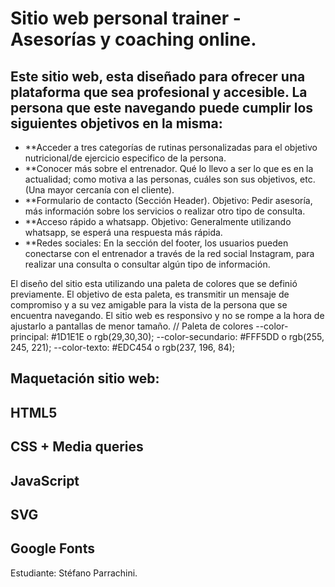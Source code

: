 # Sitio web personal trainer - Asesorías y coaching online.

## Este sitio web, esta diseñado para ofrecer una plataforma que sea profesional y accesible. La persona que este navegando puede cumplir los siguientes objetivos en la misma:

- **Acceder a tres categorías de rutinas personalizadas para el objetivo nutricional/de ejercicio especifico de la persona.
- **Conocer más sobre el entrenador. Qué lo llevo a ser lo que es en la actualidad; como motiva a las personas, cuáles son sus objetivos, etc. (Una mayor cercanía con el cliente).
- **Formulario de contacto (Sección Header). Objetivo: Pedir asesoría, más información sobre los servicios o realizar otro tipo de consulta.
- **Acceso rápido a whatsapp. Objetivo: Generalmente utilizando whatsapp, se esperá una respuesta más rápida. 
- **Redes sociales: En la sección del footer, los usuarios pueden conectarse con el entrenador a través de la red social Instagram, para realizar una consulta o consultar algún tipo de información.


El diseño del sitio esta utilizando una paleta de colores que se definió previamente. El objetivo de esta paleta, es transmitir un mensaje de compromiso y a su vez
amigable para la vista de la persona que se encuentra navegando. El sitio web es responsivo y no se rompe a la hora de ajustarlo a pantallas de menor tamaño.
    // Paleta de colores
    --color-principal: #1D1E1E o rgb(29,30,30);
    --color-secundario: #FFF5DD o rgb(255, 245, 221);
    --color-texto: #EDC454 o rgb(237, 196, 84);

## Maquetación sitio web:
## HTML5
## CSS + Media queries
## JavaScript
## SVG
## Google Fonts

Estudiante: Stéfano Parrachini.